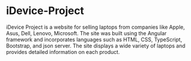 # iDevice-Project
iDevice Project is a website for selling laptops from companies like Apple, Asus, Dell, Lenovo, Microsoft. The site was built using the Angular framework and incorporates languages such as HTML, CSS, TypeScript, Bootstrap, and json server. The site displays a wide variety of laptops and provides detailed information on each product.
